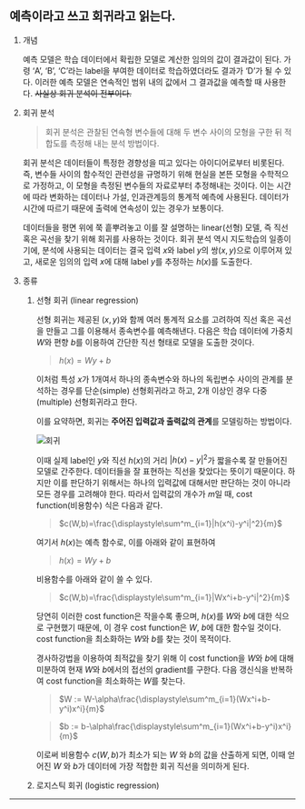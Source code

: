 ## 예측이라고 쓰고 회귀라고 읽는다.

1. 개념

   예측 모델은 학습 데이터에서 확립한 모델로 계산한 임의의 값이 결과값이 된다. 가령 ‘A’, ‘B’, ‘C’라는 label을 부여한 데이터로 학습하였더라도 결과가 ‘D’가 될 수 있다. 이러한 예측 모델은 연속적인 범위 내의 값에서 그 결과값을 예측할 때 사용한다. ~~사실상 회귀 분석이 전부이다.~~

2. 회귀 분석

   > 회귀 분석은 관찰된 연속형 변수들에 대해 두 변수 사이의 모형을 구한 뒤 적합도를 측정해 내는 분석 방법이다.

   회귀 분석은 데이터들이 특정한 경향성을 띠고 있다는 아이디어로부터 비롯된다. 즉, 변수들 사이의 함수적인 관련성을 규명하기 위해 현실을 본뜬 모형을 수학적으로 가정하고, 이 모형을 측정된 변수들의 자료로부터 추정해내는 것이다. 이는 시간에 따라 변화하는 데이터나 가설, 인과관계등의 통계적 예측에 사용된다. 데이터가 시간에 따르기 때문에 출력에 연속성이 있는 경우가 보통이다.

   데이터들을 평면 위에 쭉 흩뿌려놓고 이를 잘 설명하는 linear(선형) 모델, 즉 직선 혹은 곡선을 찾기 위해 회귀를 사용하는 것이다. 회귀 분석 역시 지도학습의 일종이기에, 분석에 사용되는 데이터는 결국 입력 $x$와 label $y$의 쌍$(x, y)$으로 이루어져 있고, 새로운 임의의 입력 $x$에 대해 label $y$를 추정하는 $h(x)$를 도출한다.

3. 종류

   1. 선형 회귀 (linear regression)

      선형 회귀는 제공된 $(x, y)$와 함께 여러 통계적 요소를 고려하여 직선 혹은 곡선을 만들고 그를 이용해서 종속변수를 예측해낸다. 다음은 학습 데이터에 가중치 $W$와 편향 $b$를 이용하여 간단한 직선 형태로 모델을 도출한 것이다.

      > $h(x) = Wy + b$

      이처럼 특성 $x$가 1개여서 하나의 종속변수와 하나의 독립변수 사이의 관계를 분석하는 경우를 단순(simple) 선형회귀라고 하고, 2개 이상인 경우 다중(multiple) 선형회귀라고 한다.

      이를 요약하면, 회귀는 **주어진 입력값과 출력값의 관계**를 모델링하는 방법이다.

      ![회귀](https://github.com/user-attachments/assets/0ab06dbc-f460-4d6f-ac0f-1e2b1a2d2a01)

      이때 실제 label인 $y$와 직선 $h(x)$의 거리 $|h(x)-y|^2$가 짧을수록 잘 만들어진 모델로 간주한다. 데이터들을 잘 표현하는 직선을 찾았다는 뜻이기 때문이다. 하지만 이를 판단하기 위해서는 하나의 입력값에 대해서만 판단하는 것이 아니라 모든 경우를 고려해야 한다. 따라서 입력값의 개수가 $m$일 때, cost function(비용함수) 식은 다음과 같다.

      > $c(W,b)=\frac{\displaystyle\sum^m_{i=1}|h(x^i)-y^i|^2}{m}$

      여기서 $h(x)$는 예측 함수로, 이를 아래와 같이 표현하여

      > $h(x) = Wy + b$

      비용함수를 아래와 같이 쓸 수 있다.

      > $c(W,b)=\frac{\displaystyle\sum^m_{i=1}|Wx^i+b-y^i|^2}{m}$

      당연히 이러한 cost function은 작을수록 좋으며, $h(x)$를 $W$와 $b$에 대한 식으로 구현했기 때문에, 이 경우 cost function은 $W$, $b$에 대한 함수일 것이다. cost function을 최소화하는 $W$와 $b$를 찾는 것이 목적이다.

      경사하강법을 이용하여 최적값을 찾기 위해 이 cost function을 $W$와 $b$에 대해 미분하여 현재 $W$와 $b$에서의 접선의 gradient를 구한다. 다음 갱신식을 반복하여 cost function을 최소화하는 $W$를 찾는다.

      > $W := W-\alpha\frac{\displaystyle\sum^m_{i=1}(Wx^i+b-y^i)x^i}{m}$

      > $b := b-\alpha\frac{\displaystyle\sum^m_{i=1}(Wx^i+b-y^i)x^i}{m}$

      이로써 비용함수 $c(W, b)$가 최소가 되는 $W$ 와 $b$의 값을 산출하게 되면, 이때 얻어진 $W$ 와 $b$가 데이터에 가장 적합한 회귀 직선을 의미하게 된다.

   2. 로지스틱 회귀 (logistic regression)

---
